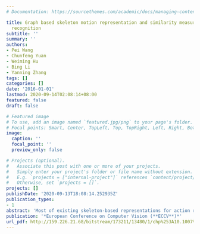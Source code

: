```yaml
---
# Documentation: https://sourcethemes.com/academic/docs/managing-content/

title: Graph based skeleton motion representation and similarity measurement for action
  recognition
subtitle: ''
summary: ''
authors:
- Pei Wang
- Chunfeng Yuan
- Weiming Hu
- Bing Li
- Yanning Zhang
tags: []
categories: []
date: '2016-01-01'
lastmod: 2020-09-14T02:08:14+08:00
featured: false
draft: false

# Featured image
# To use, add an image named `featured.jpg/png` to your page's folder.
# Focal points: Smart, Center, TopLeft, Top, TopRight, Left, Right, BottomLeft, Bottom, BottomRight.
image:
  caption: ''
  focal_point: ''
  preview_only: false

# Projects (optional).
#   Associate this post with one or more of your projects.
#   Simply enter your project's folder or file name without extension.
#   E.g. `projects = ["internal-project"]` references `content/project/deep-learning/index.md`.
#   Otherwise, set `projects = []`.
projects: []
publishDate: '2020-09-13T18:08:14.252935Z'
publication_types:
- 1
abstract: 'Most of existing skeleton-based representations for action recognition can not effectively capture the spatio-temporal motion characteristics of joints and are not robust enough to noise from depth sensors and estimation errors of joints. In this paper, we propose a novel low-level representation for the motion of each joint through tracking its trajectory and segmenting it into several semantic parts called motionlets. During this process, the disturbance of noise is reduced by trajectory fitting, sampling and segmentation. Then we construct an undirected complete labeled graph to represent a video by combining these motionlets and their spatio-temporal correlations. Furthermore, a new graph kernel called subgraph-pattern graph kernel (SPGK) is proposed to measure the similarity between graphs. Finally, the SPGK is directly used as the kernel of SVM to classify videos. In order to evaluate our method, we perform a series of experiments on several public datasets and our approach achieves a comparable performance to the state-of-the-art approaches.'
publication: '*European Conference on Computer Vision (**ECCV**)*'
url_pdf: http://159.226.21.68/bitstream/173211/13480/1/chp%253A10.1007%252F978-3-319-46478-7_23.pdf
---
```

